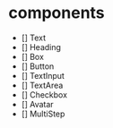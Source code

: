 # components


- [] Text
- [] Heading
- [] Box
- [] Button
- [] TextInput
- [] TextArea
- [] Checkbox
- [] Avatar
- [] MultiStep

